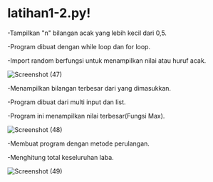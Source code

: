 # latihan1-2.py!

-Tampilkan "n" bilangan acak yang lebih kecil dari 0,5.

-Program dibuat dengan while loop dan for loop.

-Import random berfungsi untuk menampilkan nilai atau huruf acak.

![Screenshot (47)](https://user-images.githubusercontent.com/92637117/141321734-d99daea3-695c-4aa9-8675-4e52e1618968.png)

-Menampilkan bilangan terbesar dari yang dimasukkan.

-Program dibuat dari multi input dan list.

-Program ini menampilkan nilai terbesar(Fungsi Max).

![Screenshot (48)](https://user-images.githubusercontent.com/92637117/141321757-635d6b4d-2c0b-491e-9c23-d843d545aab0.png)

-Membuat program dengan metode perulangan.

-Menghitung total keseluruhan laba.

![Screenshot (49)](https://user-images.githubusercontent.com/92637117/141321770-f80ca6a7-9690-45fa-860c-28ef9353e452.png)
